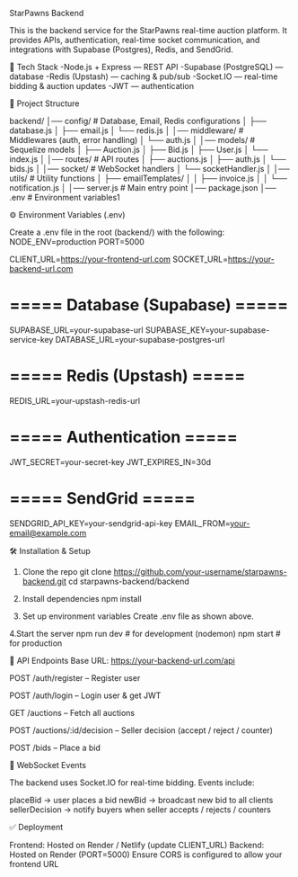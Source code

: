 StarPawns Backend

This is the backend service for the StarPawns real-time auction platform.
It provides APIs, authentication, real-time socket communication, and integrations with Supabase (Postgres), Redis, and SendGrid.

🚀 Tech Stack
-Node.js + Express — REST API
-Supabase (PostgreSQL) — database
-Redis (Upstash) — caching & pub/sub
-Socket.IO — real-time bidding & auction updates
-JWT — authentication

📂 Project Structure

backend/
│── config/             # Database, Email, Redis configurations
│    ├── database.js
│    ├── email.js
│    └── redis.js
│
│── middleware/         # Middlewares (auth, error handling)
│    └── auth.js
│
│── models/             # Sequelize models
│    ├── Auction.js
│    ├── Bid.js
│    ├── User.js
│    └── index.js
│
│── routes/             # API routes
│    ├── auctions.js
│    ├── auth.js
│    └── bids.js
│
│── socket/             # WebSocket handlers
│    └── socketHandler.js
│
│── utils/              # Utility functions
│    ├── emailTemplates/
│    │     ├── invoice.js
│    │     └── notification.js
│
│── server.js           # Main entry point
│── package.json
│── .env                # Environment variables1

⚙️ Environment Variables (.env)

Create a .env file in the root (backend/) with the following:
NODE_ENV=production
PORT=5000

CLIENT_URL=https://your-frontend-url.com
SOCKET_URL=https://your-backend-url.com

# ===== Database (Supabase) =====
SUPABASE_URL=your-supabase-url
SUPABASE_KEY=your-supabase-service-key
DATABASE_URL=your-supabase-postgres-url

# ===== Redis (Upstash) =====
REDIS_URL=your-upstash-redis-url

# ===== Authentication =====
JWT_SECRET=your-secret-key
JWT_EXPIRES_IN=30d

# ===== SendGrid =====
SENDGRID_API_KEY=your-sendgrid-api-key
EMAIL_FROM=your-email@example.com

🛠️ Installation & Setup

1. Clone the repo
git clone https://github.com/your-username/starpawns-backend.git
cd starpawns-backend/backend

2. Install dependencies
npm install

3. Set up environment variables
Create .env file as shown above.

4.Start the server
npm run dev     # for development (nodemon)
npm start       # for production


📡 API Endpoints
Base URL: https://your-backend-url.com/api

POST /auth/register – Register user

POST /auth/login – Login user & get JWT

GET /auctions – Fetch all auctions

POST /auctions/:id/decision – Seller decision (accept / reject / counter)

POST /bids – Place a bid


🔌 WebSocket Events

The backend uses Socket.IO for real-time bidding.
Events include:

placeBid → user places a bid
newBid → broadcast new bid to all clients
sellerDecision → notify buyers when seller accepts / rejects / counters

✅ Deployment

Frontend: Hosted on Render / Netlify (update CLIENT_URL)
Backend: Hosted on Render (PORT=5000)
Ensure CORS is configured to allow your frontend URL

